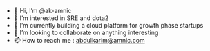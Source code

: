 - 👋 Hi, I’m @ak-amnic
- 👀 I’m interested in SRE and dota2
- 🌱 I’m currently building a cloud platform for growth phase startups
- 💞️ I’m looking to collaborate on anything interesting
- 📫 How to reach me : abdulkarim@amnic.com

<!---
ak-amnic/ak-amnic is a ✨ special ✨ repository because its `README.md` (this file) appears on your GitHub profile.
You can click the Preview link to take a look at your changes.
--->
